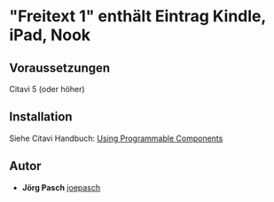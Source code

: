 # "Freitext 1" enthält Eintrag Kindle, iPad, Nook


## Voraussetzungen
Citavi 5 (oder höher)

## Installation
Siehe Citavi Handbuch: [Using Programmable Components](https://www.citavi.com/programmable_components)

## Autor
* **Jörg Pasch** [joepasch](https://github.com/joepasch)
